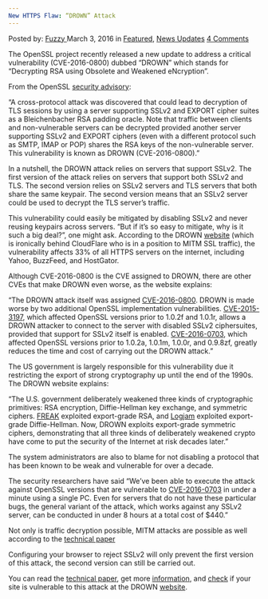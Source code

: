 ```yaml
---
New HTTPS Flaw: “DROWN” Attack
---
```

<article class="post-listing post-13391 post type-post status-publish format-standard has-post-thumbnail hentry  tag-attack tag-drown tag-flaw tag-https">
    <div class="post-inner">
        <span>Posted by: <a href="https://www.deepdotweb.com/author/fuzzy/" title="">Fuzzy </a></span>
    <span>March 3, 2016</span>
    <span>in <a href="https://www.deepdotweb.com/category/deepdot-news/" rel="category tag">Featured</a>, <a href="https://www.deepdotweb.com/category/news-updates/" rel="category tag">News Updates</a></span>
    <span><a href="https://www.deepdotweb.com/2016/03/03/new-https-flaw-drown-attack/#comments">4 Comments</a></span>
    </p>
    <div class="clear"></div>
    <div class="entry">
    <p>The OpenSSL project recently released a new update to address a critical vulnerability (CVE-2016-0800) dubbed “DROWN” which stands for “Decrypting RSA using Obsolete and Weakened eNcryption”.</p>
    <p>From the OpenSSL <a href="https://www.openssl.org/news/secadv/20160301.txt">security advisory</a>:</p>
    <p>“A cross-protocol attack was discovered that could lead to decryption of TLS sessions by using a server supporting SSLv2 and EXPORT cipher suites as a Bleichenbacher RSA padding oracle. Note that traffic between clients and non-vulnerable servers can be decrypted provided another server supporting SSLv2 and EXPORT ciphers (even with a different protocol such as SMTP, IMAP or POP) shares the RSA keys of the non-vulnerable server. This vulnerability is known as DROWN (CVE-2016-0800).”</p>
    <p>In a nutshell, the DROWN attack relies on servers that support SSLv2. The first version of the attack relies on servers that support both SSLv2 and TLS. The second version relies on SSLv2 servers and TLS servers that both share the same keypair. The second version means that an SSLv2 server could be used to decrypt the TLS server&#8217;s traffic.</p>
    <p>This vulnerability could easily be mitigated by disabling SSLv2 and never reusing keypairs across servers. “But if it&#8217;s so easy to mitigate, why is it such a big deal?”, one might ask. According to the DROWN <a href="https://drownattack.com/">website</a> (which is ironically behind CloudFlare who is in a position to MITM SSL traffic), the vulnerability affects 33% of all HTTPS servers on the internet, including Yahoo, BuzzFeed, and HostGator.</p>
    <p>Although CVE-2016-0800 is the CVE assigned to DROWN, there are other CVEs that make DROWN even worse, as the website explains:</p>
    <p>“The DROWN attack itself was assigned <a href="https://www.openssl.org/news/secadv/20160301.txt">CVE-2016-0800</a>. DROWN is made worse by two additional OpenSSL implementation vulnerabilities. <a href="https://www.openssl.org/news/secadv/20160128.txt">CVE-2015-3197</a>, which affected OpenSSL versions prior to 1.0.2f and 1.0.1r, allows a DROWN attacker to connect to the server with disabled SSLv2 ciphersuites, provided that support for SSLv2 itself is enabled. <a href="https://www.openssl.org/news/secadv/20160301.txt">CVE-2016-0703</a>, which affected OpenSSL versions prior to 1.0.2a, 1.0.1m, 1.0.0r, and 0.9.8zf, greatly reduces the time and cost of carrying out the DROWN attack.”</p>
    <p>The US government is largely responsible for this vulnerability due it restricting the export of strong cryptography up until the end of the 1990s. The DROWN website explains:</p>
    <p>“The U.S. government deliberately weakened three kinds of cryptographic primitives: RSA encryption, Diffie-Hellman key exchange, and symmetric ciphers. <a href="https://mitls.org/pages/attacks/SMACK#freak">FREAK</a> exploited export-grade RSA, and <a href="https://weakdh.org/">Logjam</a> exploited export-grade Diffie-Hellman. Now, DROWN exploits export-grade symmetric ciphers, demonstrating that all three kinds of deliberately weakened crypto have come to put the security of the Internet at risk decades later.”</p>
    <p>The system administrators are also to blame for not disabling a protocol that has been known to be weak and vulnerable for over a decade.</p>
    <p>The security researchers have said “We&#8217;ve been able to execute the attack against OpenSSL versions that are vulnerable to <a href="http://cve.mitre.org/cgi-bin/cvename.cgi?name=CVE-2016-0703">CVE-2016-0703</a> in under a minute using a single PC. Even for servers that do not have these particular bugs, the general variant of the attack, which works against any SSLv2 server, can be conducted in under 8 hours at a total cost of $440.”</p>
    <p>Not only is traffic decryption possible, MITM attacks are possible as well according to the <a href="https://drownattack.com/drown-attack-paper.pdf">technical paper</a></p>
    <p>Configuring your browser to reject SSLv2 will only prevent the first version of this attack, the second version can still be carried out.</p>
    <p>You can read the <a href="https://drownattack.com/drown-attack-paper.pdf">technical paper</a>, get more <a href="https://drownattack.com/#question-answer">information</a>, and <a href="https://drownattack.com/#check">check</a> if your site is vulnerable to this attack at the DROWN <a href="https://drownattack.com/">website</a>.</p>
    </div>
    <span style="display:none"><a href="https://www.deepdotweb.com/tag/attack/" rel="tag">attack</a> <a href="https://www.deepdotweb.com/tag/drown/" rel="tag">drown</a> <a href="https://www.deepdotweb.com/tag/flaw/" rel="tag">flaw</a> <a href="https://www.deepdotweb.com/tag/https/" rel="tag">https</a></span> <span style="display:none" class="updated">2016-03-03</span>
    <div style="display:none" class="vcard author" itemprop="author" itemscope itemtype="http://schema.org/Person"><strong class="fn" itemprop="name"><a href="https://www.deepdotweb.com/author/fuzzy/" title="Posts by Fuzzy" rel="author">Fuzzy</a></strong></div>
    </div>
</article>

